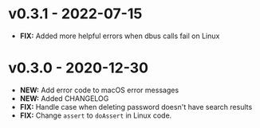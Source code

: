 # v0.3.1 - 2022-07-15

- **FIX:** Added more helpful errors when dbus calls fail on Linux

# v0.3.0 - 2020-12-30

- **NEW:** Add error code to macOS error messages
- **NEW:** Added CHANGELOG
- **FIX:** Handle case when deleting password doesn't have search results
- **FIX:** Change `assert` to `doAssert` in Linux code.

